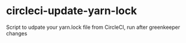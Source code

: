 # circleci-update-yarn-lock
Script to udpate your yarn.lock file from CircleCI, run after greenkeeper changes
